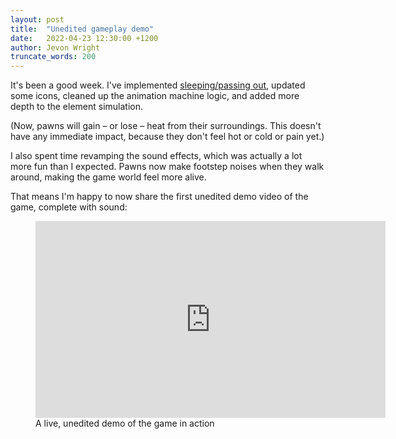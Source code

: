 ```yaml
---
layout: post
title:  "Unedited gameplay demo"
date:   2022-04-23 12:30:00 +1200
author: Jevon Wright
truncate_words: 200
---
```


It's been a good week. I've implemented [sleeping/passing out](/2022/04/16/thoughts-and-dreams),
updated some icons, cleaned up the animation machine logic, and added more depth to the element simulation.

(Now, pawns will gain – or lose – heat from their surroundings.
This doesn't have any immediate impact, because they don't feel hot or cold
or pain yet.)

I also spent time revamping the sound effects, which was actually
a lot more fun than I expected. Pawns now make footstep noises when
they walk around, making the game world feel more alive.

That means I'm happy to now share the first unedited demo video of the game, complete
with sound:

<figure class="video">
  <iframe width="560" height="315" src="https://www.youtube.com/embed/cu6z_UG0kH4" title="YouTube video player" frameborder="0" allow="accelerometer; autoplay; clipboard-write; encrypted-media; gyroscope; picture-in-picture" allowfullscreen></iframe>
  <figcaption>A live, unedited demo of the game in action</figcaption>
</figure>
